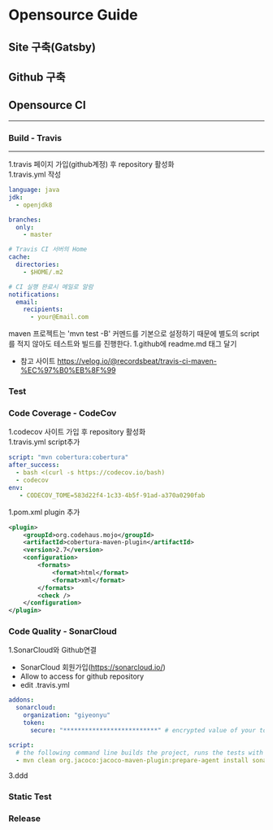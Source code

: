 # Opensource Guide

## Site 구축(Gatsby)

## Github 구축

## Opensource CI
---
### Build - Travis
---
1.travis 페이지 가입(github계정) 후 repository 활성화  
1.travis.yml 작성
```yml
language: java
jdk:
  - openjdk8

branches:
  only:
    - master

# Travis CI 서버의 Home
cache:
  directories:
    - $HOME/.m2

# CI 실행 완료시 메일로 알람
notifications:
  email:
    recipients:
      - your@Email.com
```
 maven 프로젝트는 'mvn test -B' 커멘드를 기본으로 설정하기 때문에 별도의 script를 적지 않아도 테스트와 빌드를 진행한다.
1.github에 readme.md 태그 달기  

+ 참고 사이트  https://velog.io/@recordsbeat/travis-ci-maven-%EC%97%B0%EB%8F%99

### Test
### Code Coverage - CodeCov
1.codecov 사이트 가입 후 repository 활성화  
1.travis.yml script추가  
```yml
script: "mvn cobertura:cobertura"
after_success:
  - bash <(curl -s https://codecov.io/bash)
  - codecov
env:
   - CODECOV_TOME=583d22f4-1c33-4b5f-91ad-a370a0290fab
```
1.pom.xml plugin 추가  
```xml
<plugin>
	<groupId>org.codehaus.mojo</groupId>
	<artifactId>cobertura-maven-plugin</artifactId>
	<version>2.7</version>
	<configuration>
		<formats>
			<format>html</format>
			<format>xml</format>
		</formats>
		<check />
	</configuration>
</plugin>
```
### Code Quality - SonarCloud
1.SonarCloud와 Github연결  
+ SonarCloud 회원가입(https://sonarcloud.io/)  
+ Allow to access for github repository
+ edit .travis.yml
```yml
addons:
  sonarcloud:
    organization: "giyeonyu"
    token:
      secure: "**************************" # encrypted value of your token

script:
  # the following command line builds the project, runs the tests with coverage and then execute the SonarCloud analysis
  - mvn clean org.jacoco:jacoco-maven-plugin:prepare-agent install sonar:sonar
```
3.ddd
### Static Test
### Release
